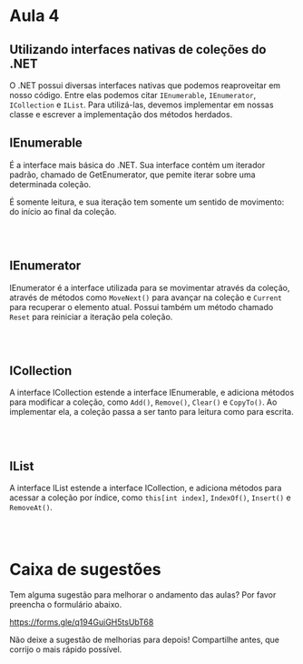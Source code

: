 # Aula 4

## Utilizando interfaces nativas de coleções do .NET

O .NET possui diversas interfaces nativas que podemos reaproveitar em nosso código. Entre elas podemos citar `IEnumerable`, `IEnumerator`, `ICollection` e `IList`. Para utilizá-las, devemos implementar em nossas classe e escrever a implementação dos métodos herdados.


## IEnumerable

É a interface mais básica do .NET. Sua interface contém um iterador padrão, chamado de GetEnumerator, que pemite iterar sobre uma determinada coleção.

É somente leitura, e sua iteração tem somente um sentido de movimento: do início ao final da coleção.

```csharp

```

&nbsp;

## IEnumerator

IEnumerator é a interface utilizada para se movimentar através da coleção, através de métodos como `MoveNext()` para avançar na coleção e `Current` para recuperar o elemento atual. Possui também um método chamado `Reset` para reiniciar a iteração pela coleção.

```csharp

```

&nbsp;

## ICollection

A interface ICollection estende a interface IEnumerable, e adiciona métodos para modificar a coleção, como `Add()`, `Remove()`, `Clear()` e `CopyTo()`. Ao implementar ela, a coleção passa a ser tanto para leitura como para escrita.

```csharp

```

&nbsp;

## IList

A interface IList estende a interface ICollection, e adiciona métodos para acessar a coleção por índice, como `this[int index]`, `IndexOf()`, `Insert()` e `RemoveAt()`.

```csharp

```

&nbsp;

# Caixa de sugestões

Tem alguma sugestão para melhorar o andamento das aulas? Por favor preencha o formulário abaixo.

https://forms.gle/q194GuiGH5tsUbT68


Não deixe a sugestão de melhorias para depois! Compartilhe antes, que corrijo o mais rápido possível.